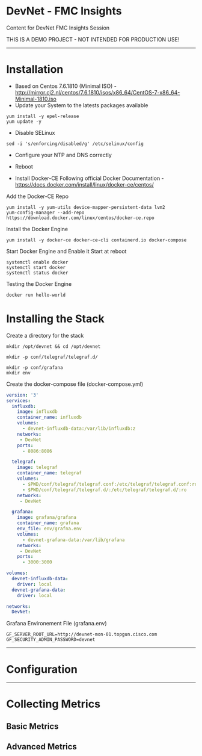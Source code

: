 # DevNet - FMC Insights
Content for DevNet FMC Insights Session

THIS IS A DEMO PROJECT - NOT INTENDED FOR PRODUCTION USE! 

***

# Installation
* Based on Centos 7.6.1810 (Minimal ISO) - http://mirror.cj2.nl/centos/7.6.1810/isos/x86_64/CentOS-7-x86_64-Minimal-1810.iso
* Update your System to the latests packages available
```
yum install -y epel-release
yum update -y
```

* Disable SELinux
```
sed -i 's/enforcing/disabled/g' /etc/selinux/config
```
* Configure your NTP and DNS correctly
* Reboot 

* Install Docker-CE
Following official Docker Documentation - https://docs.docker.com/install/linux/docker-ce/centos/

Add the Docker-CE Repo
```
yum install -y yum-utils device-mapper-persistent-data lvm2
yum-config-manager --add-repo https://download.docker.com/linux/centos/docker-ce.repo
```

Install the Docker Engine
```
yum install -y docker-ce docker-ce-cli containerd.io docker-compose
```

Start Docker Engine and Enable it Start at reboot
```
systemctl enable docker
systemctl start docker
systemctl status docker
```

Testing the Docker Engine
```
docker run hello-world
```


# Installing the Stack

Create a directory for the stack
```
mkdir /opt/devnet && cd /opt/devnet
```

```
mkdir -p conf/telegraf/telegraf.d/
```


```
mkdir -p conf/grafana
mkdir env
```



Create the docker-compose file (docker-compose.yml)

```yaml
version: '3'
services:
  influxdb: 
    image: influxdb
    container_name: influxdb
    volumes:
      - devnet-influxdb-data:/var/lib/influxdb:z
    networks:
     - DevNet
    ports:
      - 8086:8086

  telegraf: 
    image: telegraf
    container_name: telegraf
    volumes:
      - $PWD/conf/telegraf/telegraf.conf:/etc/telegraf/telegraf.conf:ro
      - $PWD/conf/telegraf/telegraf.d/:/etc/telegraf/telegraf.d/:ro
    networks:
     - DevNet

  grafana: 
    image: grafana/grafana
    container_name: grafana
    env_file: env/grafna.env
    volumes:
      - devnet-grafana-data:/var/lib/grafana
    networks:
     - DevNet
    ports:
      - 3000:3000

volumes:
  devnet-influxdb-data:
    driver: local
  devnet-grafana-data:
    driver: local

networks:
  DevNet:
```


Grafana Environement File (grafana.env)
```
GF_SERVER_ROOT_URL=http://devnet-mon-01.topgun.cisco.com
GF_SECURITY_ADMIN_PASSWORD=devnet
```



***
# Configuration
***
# Collecting Metrics
## Basic Metrics
## Advanced Metrics
